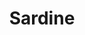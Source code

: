 ---
layout: item
title: Sardine
item-id: 325
datatable: true
id: 325
name: "Sardine"
monsters:
  - id: 531
    name: "Dark warrior"
    combat_level: 8
    wiki_url: "https://oldschool.runescape.wiki/w/Dark_warrior#Level_8"
    drops:
      - quantity: "1"
        rarity: 0.0078125
      - quantity: "3"
        rarity: 0.0078125
    image: "https://oldschool.runescape.wiki/images/6/69/Dark_warrior.png?386d1"
---